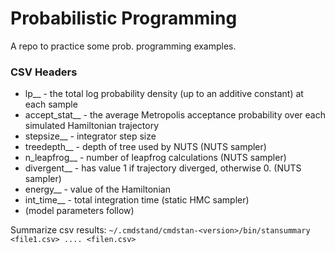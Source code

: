 # Probabilistic Programming

A repo to practice some prob. programming examples.

### CSV Headers
- lp__ - the total log probability density (up to an additive constant) at each sample
- accept_stat__ - the average Metropolis acceptance probability over each simulated Hamiltonian trajectory
- stepsize__ - integrator step size
- treedepth__ - depth of tree used by NUTS (NUTS sampler)
- n_leapfrog__ - number of leapfrog calculations (NUTS sampler)
- divergent__ - has value 1 if trajectory diverged, otherwise 0. (NUTS sampler)
- energy__ - value of the Hamiltonian
- int_time__ - total integration time (static HMC sampler)
- (model parameters follow)
  
Summarize csv results:
`~/.cmdstand/cmdstan-<version>/bin/stansummary <file1.csv> .... <filen.csv>`
